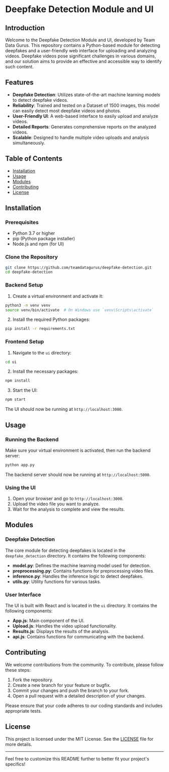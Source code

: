# Deepfake Detection Module and UI

## Introduction

Welcome to the Deepfake Detection Module and UI, developed by Team Data Gurus. This repository contains a Python-based module for detecting deepfakes and a user-friendly web interface for uploading and analyzing videos. Deepfake videos pose significant challenges in various domains, and our solution aims to provide an effective and accessible way to identify such content.

## Features

- **Deepfake Detection**: Utilizes state-of-the-art machine learning models to detect deepfake videos.
- **Reliability**: Trained and tested on a Dataset of 1500 images, this model can easily detect most deepfake videos and photos.
- **User-Friendly UI**: A web-based interface to easily upload and analyze videos.
- **Detailed Reports**: Generates comprehensive reports on the analyzed videos.
- **Scalable**: Designed to handle multiple video uploads and analysis simultaneously.

## Table of Contents

- [Installation](#installation)
- [Usage](#usage)
- [Modules](#modules)
- [Contributing](#contributing)
- [License](#license)

## Installation

### Prerequisites

- Python 3.7 or higher
- pip (Python package installer)
- Node.js and npm (for UI)

### Clone the Repository

```bash
git clone https://github.com/teamdatagurus/deepfake-detection.git
cd deepfake-detection
```

### Backend Setup

1. Create a virtual environment and activate it:

```bash
python3 -m venv venv
source venv/bin/activate  # On Windows use `venv\Scripts\activate`
```

2. Install the required Python packages:

```bash
pip install -r requirements.txt
```

### Frontend Setup

1. Navigate to the `ui` directory:

```bash
cd ui
```

2. Install the necessary packages:

```bash
npm install
```

3. Start the UI:

```bash
npm start
```

The UI should now be running at `http://localhost:3000`.

## Usage

### Running the Backend

Make sure your virtual environment is activated, then run the backend server:

```bash
python app.py
```

The backend server should now be running at `http://localhost:5000`.

### Using the UI

1. Open your browser and go to `http://localhost:3000`.
2. Upload the video file you want to analyze.
3. Wait for the analysis to complete and view the results.

## Modules

### Deepfake Detection

The core module for detecting deepfakes is located in the `deepfake_detection` directory. It contains the following components:

- **model.py**: Defines the machine learning model used for detection.
- **preprocessing.py**: Contains functions for preprocessing video files.
- **inference.py**: Handles the inference logic to detect deepfakes.
- **utils.py**: Utility functions for various tasks.

### User Interface

The UI is built with React and is located in the `ui` directory. It contains the following components:

- **App.js**: Main component of the UI.
- **Upload.js**: Handles the video upload functionality.
- **Results.js**: Displays the results of the analysis.
- **api.js**: Contains functions for communicating with the backend.

## Contributing

We welcome contributions from the community. To contribute, please follow these steps:

1. Fork the repository.
2. Create a new branch for your feature or bugfix.
3. Commit your changes and push the branch to your fork.
4. Open a pull request with a detailed description of your changes.

Please ensure that your code adheres to our coding standards and includes appropriate tests.

## License

This project is licensed under the MIT License. See the [LICENSE](LICENSE) file for more details.

---

Feel free to customize this README further to better fit your project's specifics!
